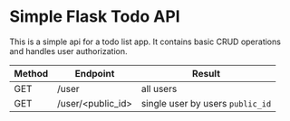 # Simple Flask Todo API

This is a simple api for a todo list app. It contains basic CRUD operations and handles user authorization.

| Method | Endpoint | Result |
| --- | --- | --- |
| GET | /user | all users |
| GET | /user/<public_id> | single user by users `public_id` |


